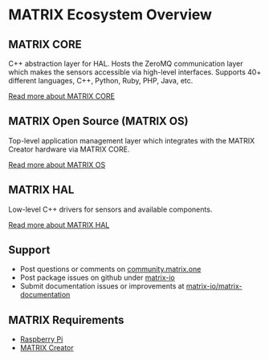 # MATRIX Ecosystem Overview

## MATRIX CORE
C++ abstraction layer for HAL. Hosts the ZeroMQ communication layer which makes the sensors accessible via high-level interfaces. Supports 40+ different languages, C++, Python, Ruby, PHP, Java, etc. 

[Read more about MATRIX CORE](matrix-core/overview.md)

## MATRIX Open Source (MATRIX OS)
Top-level application management layer which integrates with the MATRIX Creator hardware via MATRIX CORE.

[Read more about MATRIX OS](matrix-os/overview.md)

## MATRIX HAL
Low-level C++ drivers for sensors and available components.

[Read more about MATRIX HAL](matrix-hal/overview.md)

## Support
* Post questions or comments on [community.matrix.one](http://community.matrix.one/)
* Post package issues on github under [matrix-io](https://github.com/matrix-io)
* Submit documentation issues or improvements at [matrix-io/matrix-documentation](https://github.com/matrix-io/matrix-documentation)

## MATRIX Requirements
* [Raspberry Pi](https://www.raspberrypi.org)
* [MATRIX Creator](https://creator.matrix.one)

